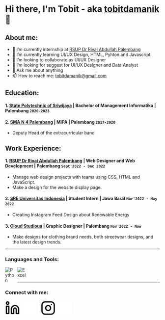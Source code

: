 # Hi there, I'm Tobit - aka [tobitdamanik](https://www.linkedin.com/in/tobitdamanik/) 👋
## About me:
- 🔭 I’m currently internship at [RSUP Dr Rivai Abdullah Palembang](https://rsrivaiabdullah.id/)
- 🌱 I’m currently learning UI/UX Design, HTML, Pyhton and Javascript
- 👯 I’m looking to collaborate as UI/UX Designer
- 🤔 I’m looking for suggest for UI/UX Designer and Data Analyst
- 💬 Ask me about anything
- 📫 How to reach me: tobitdamanik@gmail.com

## Education:

#### 1. [State Polytechnic of Sriwijaya](https://www.polsri.ac.id/) | Bachelor of Management Informatika | Palembang `2020-2023`
#### 2. [SMA N 4 Palembang](https://www.sman4plg.sch.id/) | MIPA | Palembang `2017-2020`
   - Deputy Head of the extracurricular band

## Work Experience:
#### 1. [RSUP Dr Rivai Abdullah Palembang](https://rsrivaiabdullah.id/) | Web Designer and Web Development | Palembang `Sept'2022 - Dec 2022`
   - Manage web design projects with teams using CSS, HTML and JavaScript.
   - Make a design for the website display page.
#### 2. [SRE Universitas Indonesia](https://www.linkedin.com/company/society-of-renewable-energy-universitas-indonesia/mycompany/) | Student Intern | Jawa Barat `Mar'2022 - May 2022`
   - Creating Instagram Feed Design about Renewable Energy
#### 3. [Cloud Studious](https://www.instagram.com/cloud.studious/) | Graphic Designer | Palembang `Nov'2022 - Now`
   - Make designs for clothing brand needs, both streetwear designs, and the latest design trends.
   
---

### Languages and Tools:

[<img align="left" alt="Python" width="30px" src="https://upload.wikimedia.org/wikipedia/commons/thumb/c/c3/Python-logo-notext.svg/110px-Python-logo-notext.svg.png?20100317150552" style="padding-right:10px;" />][webdev]
[<img align="left" alt="Excel" width="30px" src="https://is2-ssl.mzstatic.com/image/thumb/Purple126/v4/a8/fd/5a/a8fd5a84-c6f1-355f-3b9f-6e86598efaa3/XCEL.png/1200x630bb.png" style="padding-right:10px;" />][webdev]

<br />
<br />

---
### Connect with me:

[![website](./img/linkedin-light.svg)](linkedin.com/in/tobitdamanik/#gh-light-mode-only)
[![website](./img/linkedin-dark.svg)](linkedin.com/in/tobitdamanik/#gh-dark-mode-only)
&nbsp;&nbsp;
[![website](./img/instagram-light.svg)](https://www.instagram.com/atobitdamanik/#gh-light-mode-only)
[![website](./img/instagram-dark.svg)](https://www.instagram.com/atobitdamanik/#gh-dark-mode-only)



[webdev]: https://github.com/tobitdamanik/tobitdamanik
